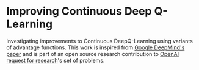# Improving Continuous Deep Q-Learning
Investigating improvements to Continuous DeepQ-Learning using variants of advantage functions. This work is inspired from [Google DeepMind's paper](http://arxiv.org/pdf/1603.00748.pdf) and is part of an open source research contribution to [OpenAI request for research](https://openai.com/requests-for-research/)'s set of problems.
